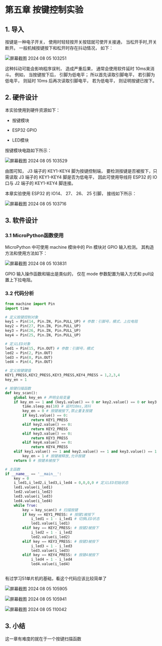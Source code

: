 # 第五章 按键控制实验

## 1. 导入

按键是一种电子开关， 使用时轻轻按开关按钮就可使开关接通， 当松开手时,开关断开。 一般机械按键按下和松开时存在抖动情况， 如下：

![屏幕截图 2024 08 05 103251](https://img.picgo.net/2024/08/05/-2024-08-05-1032515cbb85aa4baaa49b.png)

这种抖动可能会影响程序误判， 造成严重后果， 通常会使用软件延时 10ms来消斗。 例如， 当按键按下后， 引脚为低电平； 所以首先读取引脚电平， 若引脚为低电平， 则延时 10ms 后再次读取引脚电平， 若为低电平， 则证明按键已按下。

## 2. 硬件设计

本实验使用到硬件资源如下：

- 按键模块

- ESP32 GPIO

- LED模块

按键模块电路如下所示：

![屏幕截图 2024 08 05 103529](https://img.picgo.net/2024/08/05/-2024-08-05-103529ede5b9e6adcb35a5.png)

由图可知， J3 端子的 KEY1-KEY4 脚为按键控制端， 要检测按键是否被按下，只需读取 J3 端子的 KEY1-KEY4 脚是否为低电平， 因此可使用导线将 ESP32 的 IO口与 J2 端子的 KEY1-KEY4 脚连接。

本章实验使用 ESP32 的 IO14、 27、 26、 25 引脚， 接线如下所示：

![屏幕截图 2024 08 05 103716](https://img.picgo.net/2024/08/05/-2024-08-05-10371692bdeb83c81a39c9.png)

## 3. 软件设计

### 3.1 MicroPython函数使用

MicroPython 中可使用 machine 模块中的 Pin 模块对 GPIO 输入检测。 其构造方法和使用方法如下：

![屏幕截图 2024 08 05 103831](https://img.picgo.net/2024/08/05/-2024-08-05-103831dff5a75b02cea36f.png)

GPIO 输入操作函数和输出是类似的， 仅在 mode 参数配置为输入方式和 pull设置上下拉电阻。

### 3.2 代码分析

```python
from machine import Pin
import time

# 定义按键控制对象
key1 = Pin(14, Pin.IN, Pin.PULL_UP) # 参数：引脚号，模式，上拉电阻
key2 = Pin(27, Pin.IN, Pin.PULL_UP)
key3 = Pin(26, Pin.IN, Pin.PULL_UP)
key4 = Pin(25, Pin.IN, Pin.PULL_UP)

# 定义LED对象
led1 = Pin(15, Pin.OUT) # 参数：引脚号，模式
led2 = Pin(2, Pin.OUT)
led3 = Pin(0, Pin.OUT)
led4 = Pin(4, Pin.OUT)

# 定义按键键值
KEY1_PRESS,KEY2_PRESS,KEY3_PRESS,KEY4_PRESS = 1,2,3,4
key_en = 1

# 按键扫描函数
def key_scan():
    global key_en # 声明全局变量
    if key_en == 1 and (key1.value() == 0 or key2.value() == 0 or key3.value() == 0 or key4.value() == 0): # 按键被按下
        time.sleep_ms(10) # 延时10ms,消抖
        key_en = 0 # 按键被按下,禁止重复按键
        if key1.value() == 0:
            return KEY1_PRESS
        elif key2.value() == 0:
            return KEY2_PRESS
        elif key3.value() == 0:
            return KEY3_PRESS
        elif key4.value() == 0:
            return KEY4_PRESS
    elif key1.value() == 1 and key2.value() == 1 and key3.value() == 1 and key4.value() == 1: # 按键被释放
        key_en = 1 # 按键被释放,允许按键
    return 0 # 按键未被按下

# 主函数
if __name__ == '__main__':
    key = 0
    i_led1,i_led2,i_led3,i_led4 = 0,0,0,0 # 定义LED初始状态
    led1.value(i_led1)
    led2.value(i_led2)
    led3.value(i_led3)
    led4.value(i_led4)
    while True:
        key = key_scan() # 扫描按键
        if key == KEY1_PRESS: # 按键1被按下
            i_led1 = 1 - i_led1 # 切换LED状态
            led1.value(i_led1)
        elif key == KEY2_PRESS: # 按键2被按下
            i_led2 = 1 - i_led2
            led2.value(i_led2)
        elif key == KEY3_PRESS: # 按键3被按下
            i_led3 = 1 - i_led3
            led3.value(i_led3)
        elif key == KEY4_PRESS: # 按键4被按下
            i_led4 = 1 - i_led4
            led4.value(i_led4)
            
```

有过学习51单片机的基础，看这个代码应该比较简单了

![屏幕截图 2024 08 05 105905](https://img.picgo.net/2024/08/05/-2024-08-05-105905a65a82b9240d4b00.png)

![屏幕截图 2024 08 05 105941](https://img.picgo.net/2024/08/05/-2024-08-05-1059419ee69a51a6602abe.png)

![屏幕截图 2024 08 05 110042](https://img.picgo.net/2024/08/05/-2024-08-05-11004227fe34fc30fa21d1.png)

## 3. 小结

这一章有难度的就在于一个按键扫描函数

